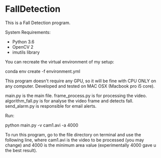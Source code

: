 # FallDetection

This is a Fall Detection program.

System Requirements:
- Python 3.6
- OpenCV 2
- imutils library

You can recreate the virtual environment of my setup:

conda env create -f environment.yml


This program doesn't require any GPU, so it will be fine with CPU ONLY on any computer.
Developed and tested on MAC OSX (Macbook pro i5 core).

main.py is the main file.
frame_process.py is for processing the video.
algorithm_fall.py is for analyse the video frame and detects fall.
send_alarm.py is responsible for email alerts.

Run:

python main.py -v cam1.avi -a 4000

To run this program, go to the file directory on terminal and use the following line, where cam1.avi is the video to be processed (you may change) and 4000 is the minimum area value (experimentally 4000 gave u the best result).


